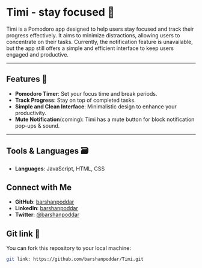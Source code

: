 # Timi - stay focused 	🌱

Timi is a Pomodoro app designed to help users stay focused and track their progress effectively. It aims to minimize distractions, allowing users to concentrate on their tasks. Currently, the notification feature is unavailable, but the app still offers a simple and efficient interface to keep users engaged and productive.

---

## Features 🔖

- **Pomodoro Timer**: Set your focus time and break periods.
- **Track Progress**: Stay on top of completed tasks.
- **Simple and Clean Interface**: Minimalistic design to enhance your productivity.
- **Mute Notification**(coming): Timi has a mute button for block notification pop-ups & sound.

---

## Tools & Languages 🗃️

- **Languages**: JavaScript, HTML, CSS

## Connect with Me

- **GitHub**: [barshanpoddar](https://github.com/barshanpoddar)
- **LinkedIn**: [barshanpoddar](https://www.linkedin.com/in/barshanpoddar)
- **Twitter**: [@barshanpoddar](https://twitter.com/barshanpoddar)


## Git link 🔗

   You can fork this repository to your local machine:
   ```bash
   git link: https://github.com/barshanpoddar/Timi.git

